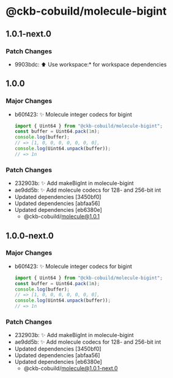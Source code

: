 # @ckb-cobuild/molecule-bigint

## 1.0.1-next.0

### Patch Changes

- 9903bdc: :arrow_up: Use workspace:\* for workspace dependencies

## 1.0.0

### Major Changes

- b60f423: :sparkles: Molecule integer codecs for bigint

  ```ts
  import { Uint64 } from "@ckb-cobuild/molecule-bigint";
  const buffer = Uint64.pack(1n);
  console.log(buffer);
  // => [1, 0, 0, 0, 0, 0, 0, 0],
  console.log(Uint64.unpack(buffer));
  // => 1n
  ```

### Patch Changes

- 232903b: :sparkles: Add makeBigInt in molecule-bigint
- ae9dd5b: :sparkles: Add molecule codecs for 128- and 256-bit int
- Updated dependencies [3450bf0]
- Updated dependencies [abfaa56]
- Updated dependencies [eb6380e]
  - @ckb-cobuild/molecule@1.0.1

## 1.0.0-next.0

### Major Changes

- b60f423: :sparkles: Molecule integer codecs for bigint

  ```ts
  import { Uint64 } from "@ckb-cobuild/molecule-bigint";
  const buffer = Uint64.pack(1n);
  console.log(buffer);
  // => [1, 0, 0, 0, 0, 0, 0, 0],
  console.log(Uint64.unpack(buffer));
  // => 1n
  ```

### Patch Changes

- 232903b: :sparkles: Add makeBigInt in molecule-bigint
- ae9dd5b: :sparkles: Add molecule codecs for 128- and 256-bit int
- Updated dependencies [3450bf0]
- Updated dependencies [abfaa56]
- Updated dependencies [eb6380e]
  - @ckb-cobuild/molecule@1.0.1-next.0
